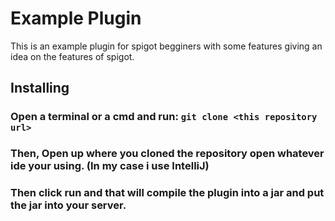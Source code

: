 # Example Plugin
This is an example plugin for spigot begginers with some features giving an idea on the features of spigot.

## Installing
### Open a terminal or a cmd and run: ```git clone <this repository url>```
### Then, Open up where you cloned the repository open whatever ide your using. (In my case i use IntelliJ)
### Then click run and that will compile the plugin into a jar and put the jar into your server.

